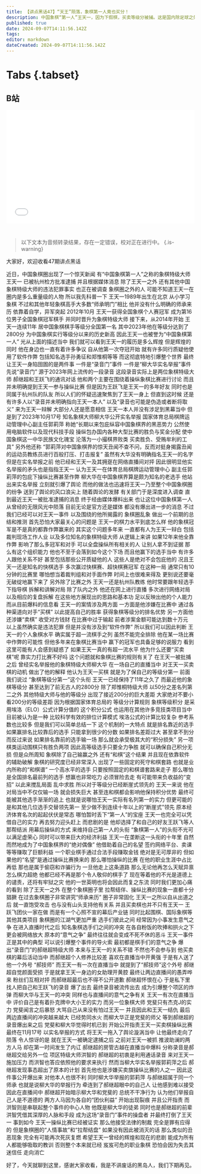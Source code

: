 ```yaml
---
title: 【讲点黑话47】“天王”陨落，象棋第一人竟也买分！
description: 中国象棋“第一人”王天一，因为下假棋，买卖等级分被捕。这是国内除足球之外，正式体育项目被“刑事”的最重量级运动员，大约没有之一。 王天一下假棋，是为了保住超高等级分，维持“国象第一人”的招牌。但他轻易就能拉起一个圈子，一起做假，背景是象棋圈“江湖气”浓重，顶级棋手也按“师承”、地域等关系拉帮结派，互相之间早就有”让棋买分“的传闻。王天一团伙最后被揭发，也是和其它“山头”的“江湖恩怨”激化。 现今“江湖”依旧，只去了一个王天一，那假棋呢？
published: true
date: 2024-09-07T14:11:56.142Z
tags: 
editor: markdown
dateCreated: 2024-09-07T14:11:56.142Z
---
```


# Tabs {.tabset}

## B站

<div style="position: relative; padding: 30% 45%;">
<iframe style="position: absolute; width: 100%; height: 100%; left: 0; top: 0;" src="//player.bilibili.com/player.html?&bvid=BV147HSecEMc&page=1&as_wide=1&high_quality=1&danmaku=1&autoplay=0" scrolling="no" border="0" frameborder="no" framespacing="0" allowfullscreen="true"></iframe>
</div>


#

> 以下文本为音频转录结果，存在一定错误，校对正在进行中。
{.is-warning}

大家好，欢迎收看47期讲点黑话

近日，中国象棋圈出现了一个惊天新闻
有“中国象棋第一人”之称的象棋特级大师王天一
已被杭州检方批准逮捕
并且根据媒体消息
除了王天一之外
还有其他中国象棋特级大师的违法犯罪事实
也正在被调查
象棋圈之外的人
可能不知道王天一在圈内是多么重量级的人物
所以我先科普一下
王天一1989年出生在北京
从小学习象棋
不过和其他年轻象棋高手大多数“师承明门”相比
他并没有什么明确的师承来历
依靠着自学，异军突起
2012年10月
王天一获得全国象棋个人赛冠军
成为第16位男子全国象棋冠军棋手
并同时晋升为象棋特级大师
接下来，从2014年开始
王天一连续11年
居中国象棋棋手等级分全国第一名
其中2023年他在等级分达到了2800分
为中国象棋实行等级分以来的历史新高
因此王天一也被誉为“中国象棋第一人”
光从上面的描述当中
我们就可以看到王天一的履历是多么辉煌
但是辉煌的同时
他在身边也一直有着许多争议
自从他第一次夺冠开始
就有许多同行质疑他使用了软件作弊
包括知名选手孙勇征和郑惟桐等等
而这彻底特地引爆整个世界
最终让王天一身陷囹圄的是两件事
一件是“录音门”事件
一件是“柳大华实名举报”事件
先说“录音门”
源于2023年网上流传的一段录音
这段录音实际上是两位象棋特级大师
郝继超和王跃飞的通讯对话
他和两个主要在围绕着操纵象棋比赛进行讨论
而且并未明确提到王天一参与操纵比赛
但是因为王跃飞是王天一的多年好友
同时也是同属于杭州队的队友
所以人们的怀疑迅速聚焦到了王天一身上
但直到这时候
还是有许多人以“录音并未明确指向王天一本人”
以及“录音也可能是伪造或者断将取义”
来为王天一辩解
大部分人还是愿意相信
王天一本人并没有涉足到黑幕当中
但是到了2023年10月17号
知名象棋大师柳大华公开实名举报
国家体育总局棋牌运动管理中心副主任郭莉萍
称她“长期以来包庇纵容中国象棋界的黑恶势力
公然使用电脑软件以及现代科技手段
操纵包办国内各种大型比赛的胜负与奖金分配
使中国象棋这一中华民族文化瑰宝
沦落为一小撮棋界败类
买卖胜负、受贿牟利的工具”
另外他还称
“郭莉萍对中国象棋界的惊天丑闻不查不问，反而对挺身揭露丑闻的运动员教练员进行百般打压、打击报复”
虽然有大华没有明确指名王天一的名字
但是在实名举报之前
他已经和王天一及其拥趸在网络直播间对抨
因此很明显他实名举报的矛头也是指指王天一
认为王天一在体育总局棋牌运动管理中心
副主任郭莉萍的包庇下操纵比赛甚至作弊
柳大华在中国象棋界算是颇为知名的老选手
他站出来实名举报
立刻就引爆了舆论
而他的做法也迅速将王天一乃至整个中国象棋圈的纷争
送到了舆论的风口浪尖上
随着舆论的发酵
有关部门于是深度进入调查
直到最近王天一被批准逮捕的消息
终于经由媒体爆料出来
也让这位中国象棋第一人
从曾经的无限风光中陨落
目前无论是官方还是媒体
都没有爆出进一步的消息
不过我们已经可以对王天一事件
以及围绕的他所揭露的
象棋圈乱象
做出一个前期的总结和推测
首先恐怕大家最关心的问题是
王天一的棋力水平到底怎么样
他的象棋冠军是不是真的都靠作弊赢来的
其实这个问题多年来
一直都有人为王天一辩白
包括裁判现场工作人业
以及多位知名的象棋特级大师
从逻辑上来讲
如果12年来他全靠作弊
影响了那么多冠军和对手
可以全盘操纵所有相关的人
让别人拿不到证据
那么有这个组织能力
他也不至于会落到如今这个下场
而且他赢下的选手当中
有许多人跟他关系不好
甚至包括那些公开质疑他的人
这些人是绝对不会包庇他的
况且王天一还是知名的快棋选手
多次赢过快棋赛、超快棋赛冠军
在这种一局
通常只有10分钟的比赛里
哪怕想当着裁判组和对手面作弊
时间上也很难来得及
更别说还要毫无破绽地赢下来了
另外除了比赛之外
王天一还是杭州队教练
他时常要跟年轻选手下指导棋
拆解和讲解对局
除了队内之外
他还在网上进行直播
多次进行网络对局
以及相应的复盘拆解
在这些地方展现出的思路和基本功
足以反映出他的个人能力
而从目前爆料的信息看
王天一的案情涉及两方面
一方面是他涉嫌在比赛中
通过各种渠道向对手“买棋”
以此提高自己的胜率
获得象棋等级分的排名优势
另一方面他还涉嫌“卖棋”
收受对方钱财
在比赛中过于输起
前者涉案金额可能达到数十万元
以上虽然确实是违法犯罪
但是并没有涉及到“软件作弊”
所以我们可以因此判断
王天一的个人象棋水平
确实属于超一流棋手之列
虽然不能完全排除
他在某一场比赛中作弊的可能性
但他多年来在象棋比赛当中
赢下的冠军也具备足够的说服力
看到这里可能有人会感到疑惑了
如果王天一真的有超一流水平
他为什么还要“买卖棋”呢
靠实力打比赛不好吗
这个问题就和象棋比赛的规则有关了
在王天一被批捕之后
曾经实名举报他的象棋特级大师柳大华
在一场自己的直播当中
对王天一买卖棋的动机
做出了他的解释
他认为王天一买棋
就是为了保自己的等级分第一
前面我们说过
“象棋等级分第一”这个头衔
王天一已经保持了11年之久了
而最近他的象棋等级分
甚至达到了前无古人的2800分
除了郑惟桐特级大师
以50分之差名列第二之外
其他特级大师与他的等级分
出现了接近200分的巨大差距
大家绝对不要小看200分的等级差距
因为根据国家体育总局的
等级分计算规则
象棋等级积分
是采用埃洛（ELO）公式计算分值的
这个积分公式
也运用在其他许多竞技类项目当中
目前被认为是一种
比较科学有效的排位计算模式
埃洛公式的计算比较复杂
参考系数也比较多
但是我们可以简单总结一下
这个机制的一大特点
就是排名靠近的选手
如果赢排名比较靠后的选手
只能拿到很少的分数
如果排名差距过大
甚至拿不到分
而反过来说
如果排名靠前的选手输一场
那么就会承受极其大的“积分损失”
另一项棋类运动围棋只有胜负两项
因此高等级选手只要全力争胜
就可以确保自己积分无损
但是众所周知
象棋除了自己输赢之外
还有“和棋”这个结果
并且现在依靠软件的辅助破解
象棋的研究度已经非常深入
出现了一些固定的死守和棋套路
也就是业内所称的“和棋谱”
一个高水平的选手
只要按照固定的和棋谱套路来走子
那么哪怕是全国排名最前列的选手
想赢也非常吃力
必须冒险去走
有可能带来负收益的“变招”
以此来搅乱局面
乱中求胜
所以对于等级分已经断崖式领先的
王天一来说
他在对局当中不仅仅输一场
就会损失巨大
甚至连和棋都会影响他保持积分优势
最终可能被其他选手渐渐的追上
也就是说哪怕王天一实际有名列第一的实力
但更可能的是和其他几位选手交替领先第一
至少做不到连续十年以上的“断崖式”领先
原本经济体育名次的起起伏伏是常态
哪怕暂时丢下“第一人”的宝座
王天一也完全可以凭借自己的实力
再去努力迎头赶上
而悲剧的是
他却选择了和自己的好友王跃飞等人
那帮结派
用幕后操纵的方式
来维持自己第一人的头衔
“象棋第一人”的头衔不光可以满足虚荣心
同时可以带来巨大的经济利益
王天一在垄断这一头衔的十年里
自然而然地成为了中国象棋界的“绝对偶像”
他借助着自己的名望
签约网络平台、卖课等等赚取了巨额利益
一个职业棋手通过合法手段赚取金钱
绝对是无可厚非的
但如果他的“名望”是通过操纵比赛换来的
那么哪怕操纵的比赛
在他的职业生涯中占比再低
那也是属于偷窃和诈骗行为
一旦他走上这条道路
那么无论他再怎么天赋异禀
怎么棋力超绝
他都已经不再是那个令人敬仰的棋手了
现在等着他的不光是道德上的谴责，还将有牢狱之灾
他的一世英明也将会因此而复之东流
同时我们更加心痛的看到
除了王天一之外
在整个象棋圈子里
拉帮结伴、操纵比赛的现象一直都十分猖獗
在过去象棋圈子非常讲究“师承来历”
圈子非常固化
王天一之所以自从出道之后
就一直饱受攻击
也与没有山头支持他有关系
并且买卖棋也并不只有王天一
王跃飞团伙一家在做
而是有一个心照不宣的幕后产业链
同时比起围棋、国际象棋等其他其类项目
象棋圈的江湖气更加严重
选手们彼此之间
经常因为小事发生意气之争
在进入直播时代之后
知名象棋选手们之间的冲突
在各自粉饭的吹捧和拱火之下
更会被网络放大
原本的“意气之争”
最终往往就会变成不死不休的恶斗
王天一事件正是其中的典型
可以说引爆整个事件的导火索
最初都是棋手们的意气之争
爆出“录音门”的郝继超特级大师
本来与王天一的关系不错
不然也不会参与到
他买卖棋的幕后活动当中
而郝继超个人修养比较差
喜欢在直播当中开黄强
于是有人送了他一个外号
“郝技师”
而王天一有一次在直播当中
就提到了“郝技师”这个外号
郝继超自觉颜面受损
于是就拿王天一身边的女助理开黄腔
最终让两边直播间的愚弄哗来
粉丝们互相对抨
而郝继超最后也不得不公开道歉
郝继超怀恨在心
于是私下里找人把自己和王跃飞的录音
爆了出去
最终录音被流传出去
成为引爆整个项区的炸弹
而柳大华与王天一的冲突
同样也与直播间的意气之争有关
王天一有次在直播当中
评价自己是有着扑克牌中大小王的实力
而另一位象棋大师
党斐只有杰克J的实力
党斐闻言之后暴怒
大骂自己从来没有怕过王天一
并且因此和王天一结仇
最后两边直播间的冲突越来越大
已经势同水火
而柳大华正是党斐的师父
等到郝继超的录音爆出来之后
党斐和柳大华觉得时机已到
开始公开指责王天一买卖棋操纵比赛
最终在11月17号
以实名举报的方式
将王天一拖入了舆论漩涡当中
让他最终走向了陨落
令人惊讶的是
就在王天一被确定逮捕之后
之前对王天一被抓
推波助澜的两方人马
却在第一时间发生了内讧
郝继超的房管古越在直播当中爆料
分称录音是郝继超交给另外一位
项区特级大师洪智的
郝继超的初衷是利用通话录音
来对王天一施加压力
而洪智也答应依照他的要求来执行
然而当柳大华实名举报郭莉萍之后
郝继超发现事态超出了原本的计划
首先他也是涉嫌买卖旗操纵比赛的人之一
因此这件事公开爆出来
对他本人也很不利
同时柳大华举报的郭莉萍
与郝继超属于同一个师承
也就是说柳大华的举报行为
牵连到了郝继超眼中的自己人
让他感到难以接受
因此在直播间中
郝继超开始暗示柳大华和党斐的
总统不干净行为
认为他们举报自己人是不道德的
两方人马因为各自的“团伙利益”
开始出现裂痕
并且公开指责
而洪智则是串联起整个事件的中心人物
他既是柳大华的徒弟
同时也是郝继超的前辈
洪智凭借其深厚的人脉和手段
成为这场“录音门”事件的操盘者
并最终打倒了王天一
事到如今
王天一操纵比赛已经被证实
那么他接受法律的制裁
完全是罪有应得的
但是象棋圈的“人情事故”和“拉帮结盘”
如果没有因此被消灭的话
那么类似的丑恶现象
完全有可能再次死灰复燃
希望王天一曾经的辉煌和现在的悲剧
能成为所有人都能够吸取的教训
否则整个本来就已经
岌岌可危的职业象棋
恐怕会因为失去其迷信任
走向消亡

好了，今天就聊到这里，感谢大家收看，我是不讲废话的黑岛人，我们下期再见。
